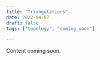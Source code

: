 ```yaml
---
title: "Triangulations"
date: 2022-04-07
draft: false
tags: ["topology", "coming_soon"]

---
```


Content coming soon.